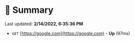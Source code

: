 # 📖 Summary
Last updated: **2/14/2022, 6:35:36 PM**

- `GET` [https://google.com](https://google.com) - **Up** (97ms)

